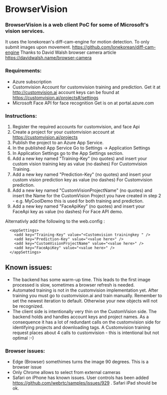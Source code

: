 # BrowserVision
### BrowserVision is a web client PoC for some of Microsoft's vision services.

It uses the lonekorean's diff-cam-engine for motion detection. To only submit images upon movement. https://github.com/lonekorean/diff-cam-engine
Thanks to David Walsh browser camera article https://davidwalsh.name/browser-camera

### Requirements:
- Azure subscription
- Customvision Account for customvision training and prediction. Get it at http://customvision.ai account keys can be found at https://customvision.ai/projects#/settings
- Microsoft Face API for face recognition Get is on at portal.azure.com

### Instructions:
1. Register the required accounts for customvision, and face Api
2. Create a project for your customvision account at https://customvision.ai/projects 
3. Publish the project to an Azure App Service.
4. In the published App Service Go to Settings -> Application Settings
5. In Application Settings go to the App Settings section.
6. Add a new key named "Training-Key" (no quotes) and insert your custom vision training key as value (no dashes) For Customvision Training.
7. Add a new key named "Prediction-Key" (no quotes) and insert your custom vision prediction key as value (no dashes) For Customvision prediction.
8. Add a new key named "CustomVisionProjectName" (no quotes) and insert the Name for the  CustomVision Project you have created in step 2 - e.g. MyCoolDemo this is used for both training and prediction.
9. Add a new key named "FaceApiKey" (no quotes) and insert your FaceApi key as value (no dashes) For Face API demo.


Alternativly add the following to the web.config : 
```
  <appSettings>
    <add key="Training-Key" value="<Customvision trainingkey " />
    <add key="Prediction-Key" value="<value here>" />
    <add key="CustomVisionProjectName" value="<value here>" />
    <add key="FaceApiKey" value="<value here>" />
  </appSettings>
```
## Known issues:
- The backend has some warm-up time. This leads to the first image processed is slow, sometimes a browser refresh is needed. 
- Automated training is not in the customvision implementation yet. After training you must go to customvision.ai and train manually. Remember to set the newest iteration to default. Otherwise your new objects will not be recognized. 
- The client side is intentionally very thin on the CustomVision side. The backend holds and handles account keys and project names. As a consequence it has a lot of redundant calls on the customvision side for identifying projects and downloading tags. A Customvision training request places about 4 calls to customvision - this is intentional but not optimal :-)

### Browser issues:
- Edge (Browser) somethimes turns the image 90 degrees. This is a browser issue
- Only Chrome allows to select from external cameras
- Safari on iPhone has known issues. User controls has been added https://github.com/webrtc/samples/issues/929 . Safari iPad should be ok. 
